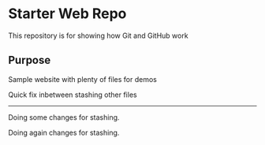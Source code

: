 # Starter Web Repo

This repository is for showing how Git and GitHub work

## Purpose

Sample website with plenty of files for demos

Quick fix inbetween stashing other files

--------------------------------

Doing some changes for stashing.


Doing again changes for stashing.